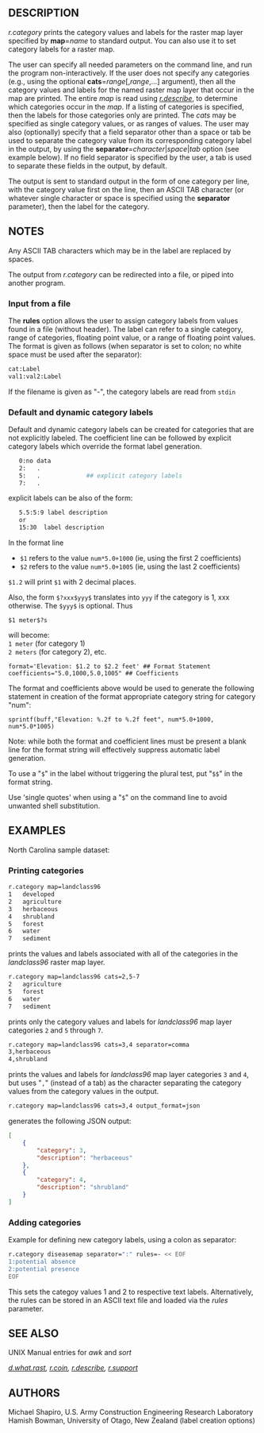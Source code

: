 ## DESCRIPTION

*r.category* prints the category values and labels for the raster map
layer specified by **map**=*name* to standard output. You can also use
it to set category labels for a raster map.

The user can specify all needed parameters on the command line, and run
the program non-interactively. If the user does not specify any
categories (e.g., using the optional **cats**=*range*\[,*range*,...\]
argument), then all the category values and labels for the named raster
map layer that occur in the map are printed. The entire *map* is read
using *[r.describe](r.describe.md)*, to determine which categories occur
in the *map*. If a listing of categories is specified, then the labels
for those categories only are printed. The *cats* may be specified as
single category values, or as ranges of values. The user may also
(optionally) specify that a field separator other than a space or tab be
used to separate the category value from its corresponding category
label in the output, by using the
**separator**=*character*\|*space*\|*tab* option (see example below). If
no field separator is specified by the user, a tab is used to separate
these fields in the output, by default.

The output is sent to standard output in the form of one category per
line, with the category value first on the line, then an ASCII TAB
character (or whatever single character or space is specified using the
**separator** parameter), then the label for the category.

## NOTES

Any ASCII TAB characters which may be in the label are replaced by
spaces.

The output from *r.category* can be redirected into a file, or piped
into another program.

### Input from a file

The **rules** option allows the user to assign category labels from
values found in a file (without header). The label can refer to a single
category, range of categories, floating point value, or a range of
floating point values. The format is given as follows (when separator is
set to colon; no white space must be used after the separator):

```sh
cat:Label
val1:val2:Label
```

If the filename is given as "-", the category labels are read from
`stdin`

### Default and dynamic category labels

Default and dynamic category labels can be created for categories that
are not explicitly labeled. The coefficient line can be followed by
explicit category labels which override the format label generation.

```sh
   0:no data
   2:   .
   5:   .             ## explicit category labels
   7:   .
```

explicit labels can be also of the form:

```sh
   5.5:5:9 label description
   or
   15:30  label description
```

In the format line

- `$1` refers to the value `num*5.0+1000` (ie, using the first 2
  coefficients)
- `$2` refers to the value `num*5.0+1005` (ie, using the last 2
  coefficients)

`$1.2` will print `$1` with 2 decimal places.

Also, the form `$?xxx$yyy$` translates into `yyy` if the category is 1,
xxx otherwise. The `$yyy$` is optional. Thus

`$1 meter$?s`

will become:  
`1 meter` (for category 1)  
`2 meters` (for category 2), etc.

`format='Elevation: $1.2 to $2.2 feet' ## Format Statement`  
`coefficients="5.0,1000,5.0,1005" ## Coefficients`

The format and coefficients above would be used to generate the
following statement in creation of the format appropriate category
string for category "num":

`sprintf(buff,"Elevation: %.2f to %.2f feet", num*5.0+1000, num*5.0*1005)`

Note: while both the format and coefficient lines must be present a
blank line for the format string will effectively suppress automatic
label generation.

To use a "`$`" in the label without triggering the plural test, put
"`$$`" in the format string.

Use 'single quotes' when using a "`$`" on the command line to avoid
unwanted shell substitution.

## EXAMPLES

North Carolina sample dataset:

### Printing categories

```sh
r.category map=landclass96
1   developed
2   agriculture
3   herbaceous
4   shrubland
5   forest
6   water
7   sediment
```

prints the values and labels associated with all of the categories in
the *landclass96* raster map layer.

```sh
r.category map=landclass96 cats=2,5-7
2   agriculture
5   forest
6   water
7   sediment
```

prints only the category values and labels for *landclass96* map layer
categories `2` and `5` through `7`.

```sh
r.category map=landclass96 cats=3,4 separator=comma
3,herbaceous
4,shrubland
```

prints the values and labels for *landclass96* map layer categories `3`
and `4`, but uses "`,`" (instead of a tab) as the character separating
the category values from the category values in the output.

```sh
r.category map=landclass96 cats=3,4 output_format=json
```

generates the following JSON output:

```json
[
    {
        "category": 3,
        "description": "herbaceous"
    },
    {
        "category": 4,
        "description": "shrubland"
    }
]
```

### Adding categories

Example for defining new category labels, using a colon as separator:

```sh
r.category diseasemap separator=":" rules=- << EOF
1:potential absence
2:potential presence
EOF
```

This sets the categoy values 1 and 2 to respective text labels.
Alternatively, the rules can be stored in an ASCII text file and loaded
via the *rules* parameter.

## SEE ALSO

UNIX Manual entries for *awk* and *sort*

*[d.what.rast](d.what.rast.md), [r.coin](r.coin.md),
[r.describe](r.describe.md), [r.support](r.support.md)*

## AUTHORS

Michael Shapiro, U.S. Army Construction Engineering Research
Laboratory  
Hamish Bowman, University of Otago, New Zealand (label creation options)
